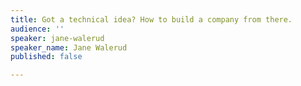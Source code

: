 ```yaml
---
title: Got a technical idea? How to build a company from there.
audience: ''
speaker: jane-walerud
speaker_name: Jane Walerud
published: false

---
```


